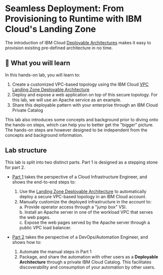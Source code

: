 # Seamless Deployment: From Provisioning to Runtime with IBM Cloud's Landing Zone

The introduction of IBM Cloud [Deployable Architectures](https://cloud.ibm.com/docs/secure-infrastructure-vpc?topic=secure-infrastructure-vpc-faqs) makes it easy to provision existing pre-defined architecture in no time.

## 📖 What you will learn

In this hands-on lab, you will learn to:

1. Create a customized VPC-based topology using the IBM Cloud [VPC Landing Zone Deployable Architecture](https://cloud.ibm.com/docs/secure-infrastructure-vpc?topic=secure-infrastructure-vpc-overview)
2. Deploy and expose a web application on top of this secure topology. For this lab, we will use an Apache service as an example.
3. Share this deployable pattern with your enterprise through an IBM Cloud Private Catalog

This lab also introduces some concepts and background prior to diving onto the hands-on steps, which can help you to better get the "bigger" picture. The hands-on steps are however designed to be independent from the concepts and background information.

## Lab structure

This lab is split into two distinct parts. Part 1 is designed as a stepping stone for part 2.

- [Part 1](./part1/00-objectives) takes the perspective of a Cloud Infrastructure Engineer, and shows the end-to-end steps to:
  1. Use the [Landing Zone Deployable Architecture](https://cloud.ibm.com/docs/secure-infrastructure-vpc?topic=secure-infrastructure-vpc-overview) to automatically deploy a secure VPC-based topology in an IBM Cloud account.
  2. Manually customize the deployed infrastructure in the account to:    
    a. Provide operator access through a "jump box" VSI.\
    b. Install an Apache server in one of the workload VPC that serves the web pages.\
    c. Expose the web pages served by the Apache server through a public VPC load balancer.

- [Part 2](./part2/00-objectives) takes the perspective of a DevOps/Automation Engineer, and shows how to:
  1. Automate the manual steps in Part 1
  2. Package, and share the automation with other users as a **Deployable Architecture** through a private IBM Cloud Catalog. This facilitates discoverability and consumption of your automation by other users.

